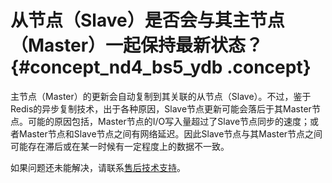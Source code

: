 # 从节点（Slave）是否会与其主节点（Master）一起保持最新状态？ {#concept_nd4_bs5_ydb .concept}

主节点（Master）的更新会自动复制到其关联的从节点（Slave）。不过，鉴于Redis的异步复制技术，出于各种原因，Slave节点更新可能会落后于其Master节点。可能的原因包括，Master节点的I/O写入量超过了Slave节点同步的速度；或者Master节点和Slave节点之间有网络延迟。因此Slave节点与其Master节点之间可能存在滞后或在某一时候有一定程度上的数据不一致。

如果问题还未能解决，请联系[售后技术支持](https://selfservice.console.aliyun.com/ticket/createIndex.htm?spm=0.0.0.0.fwiOT5)。

